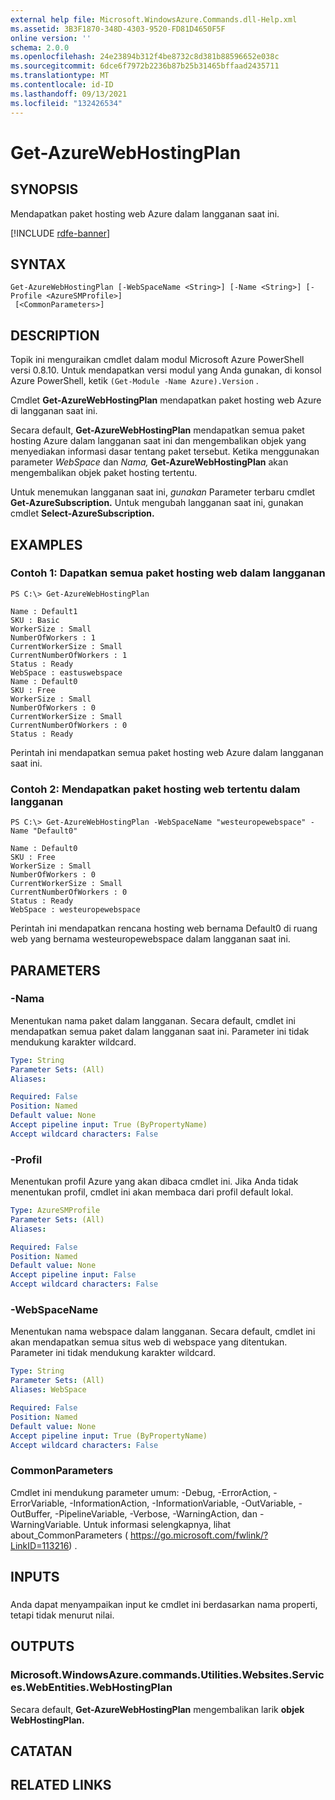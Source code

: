 ```yaml
---
external help file: Microsoft.WindowsAzure.Commands.dll-Help.xml
ms.assetid: 3B3F1870-348D-4303-9520-FD81D4650F5F
online version: ''
schema: 2.0.0
ms.openlocfilehash: 24e23894b312f4be8732c8d381b88596652e038c
ms.sourcegitcommit: 6dce6f7972b2236b87b25b31465bffaad2435711
ms.translationtype: MT
ms.contentlocale: id-ID
ms.lasthandoff: 09/13/2021
ms.locfileid: "132426534"
---
```

# Get-AzureWebHostingPlan

## SYNOPSIS
Mendapatkan paket hosting web Azure dalam langganan saat ini.

[!INCLUDE [rdfe-banner](../../includes/rdfe-banner.md)]

## SYNTAX

```
Get-AzureWebHostingPlan [-WebSpaceName <String>] [-Name <String>] [-Profile <AzureSMProfile>]
 [<CommonParameters>]
```

## DESCRIPTION
Topik ini menguraikan cmdlet dalam modul Microsoft Azure PowerShell versi 0.8.10.
Untuk mendapatkan versi modul yang Anda gunakan, di konsol Azure PowerShell, ketik `(Get-Module -Name Azure).Version` .

Cmdlet **Get-AzureWebHostingPlan** mendapatkan paket hosting web Azure di langganan saat ini.

Secara default, **Get-AzureWebHostingPlan** mendapatkan semua paket hosting Azure dalam langganan saat ini dan mengembalikan objek yang menyediakan informasi dasar tentang paket tersebut.
Ketika menggunakan parameter *WebSpace* dan *Nama,* **Get-AzureWebHostingPlan** akan mengembalikan objek paket hosting tertentu.

Untuk menemukan langganan saat ini, *gunakan* Parameter terbaru cmdlet **Get-AzureSubscription.**
Untuk mengubah langganan saat ini, gunakan cmdlet **Select-AzureSubscription.**

## EXAMPLES

### Contoh 1: Dapatkan semua paket hosting web dalam langganan
```
PS C:\> Get-AzureWebHostingPlan 

Name : Default1 
SKU : Basic 
WorkerSize : Small 
NumberOfWorkers : 1 
CurrentWorkerSize : Small 
CurrentNumberOfWorkers : 1 
Status : Ready 
WebSpace : eastuswebspace 
Name : Default0 
SKU : Free 
WorkerSize : Small 
NumberOfWorkers : 0 
CurrentWorkerSize : Small 
CurrentNumberOfWorkers : 0 
Status : Ready
```

Perintah ini mendapatkan semua paket hosting web Azure dalam langganan saat ini.

### Contoh 2: Mendapatkan paket hosting web tertentu dalam langganan
```
PS C:\> Get-AzureWebHostingPlan -WebSpaceName "westeuropewebspace" -Name "Default0" 

Name : Default0 
SKU : Free 
WorkerSize : Small 
NumberOfWorkers : 0 
CurrentWorkerSize : Small 
CurrentNumberOfWorkers : 0 
Status : Ready 
WebSpace : westeuropewebspace
```

Perintah ini mendapatkan rencana hosting web bernama Default0 di ruang web yang bernama westeuropewebspace dalam langganan saat ini.

## PARAMETERS

### -Nama
Menentukan nama paket dalam langganan.
Secara default, cmdlet ini mendapatkan semua paket dalam langganan saat ini.
Parameter ini tidak mendukung karakter wildcard.

```yaml
Type: String
Parameter Sets: (All)
Aliases: 

Required: False
Position: Named
Default value: None
Accept pipeline input: True (ByPropertyName)
Accept wildcard characters: False
```

### -Profil
Menentukan profil Azure yang akan dibaca cmdlet ini.
Jika Anda tidak menentukan profil, cmdlet ini akan membaca dari profil default lokal.

```yaml
Type: AzureSMProfile
Parameter Sets: (All)
Aliases: 

Required: False
Position: Named
Default value: None
Accept pipeline input: False
Accept wildcard characters: False
```

### -WebSpaceName
Menentukan nama webspace dalam langganan.
Secara default, cmdlet ini akan mendapatkan semua situs web di webspace yang ditentukan.
Parameter ini tidak mendukung karakter wildcard.

```yaml
Type: String
Parameter Sets: (All)
Aliases: WebSpace

Required: False
Position: Named
Default value: None
Accept pipeline input: True (ByPropertyName)
Accept wildcard characters: False
```

### CommonParameters
Cmdlet ini mendukung parameter umum: -Debug, -ErrorAction, -ErrorVariable, -InformationAction, -InformationVariable, -OutVariable, -OutBuffer, -PipelineVariable, -Verbose, -WarningAction, dan -WarningVariable. Untuk informasi selengkapnya, lihat about_CommonParameters ( https://go.microsoft.com/fwlink/?LinkID=113216) .

## INPUTS

###  
Anda dapat menyampaikan input ke cmdlet ini berdasarkan nama properti, tetapi tidak menurut nilai.

## OUTPUTS

### Microsoft.WindowsAzure.commands.Utilities.Websites.Services.WebEntities.WebHostingPlan
Secara default, **Get-AzureWebHostingPlan** mengembalikan larik **objek WebHostingPlan.**

## CATATAN

## RELATED LINKS

